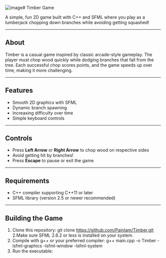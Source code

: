 ![image](https://github.com/user-attachments/assets/c5f7ca14-85d6-41f7-83e3-1ac72373fb11)# Timber Game

A simple, fun 2D game built with C++ and SFML where you play as a lumberjack chopping down branches while avoiding getting squashed!

---

## About

Timber is a casual game inspired by classic arcade-style gameplay. The player must chop wood quickly while dodging branches that fall from the tree. Each successful chop scores points, and the game speeds up over time, making it more challenging.

---

## Features

- Smooth 2D graphics with SFML
- Dynamic branch spawning
- Increasing difficulty over time
- Simple keyboard controls

---

## Controls

- Press **Left Arrow** or **Right Arrow** to chop wood on respective sides
- Avoid getting hit by branches!
- Press **Escape** to pause or exit the game

---

## Requirements

- C++ compiler supporting C++11 or later
- SFML library (version 2.5 or newer recommended)

---

## Building the Game

1. Clone this repository:
  git clone https://github.com/PainIam/Timber.git
2.Make sure SFML 2.6.2 or less is installed on your system.
3. Compile with g++ or your preferred compiler:
    g++ main.cpp -o Timber -lsfml-graphics -lsfml-window -lsfml-system
4. Run the executable:



